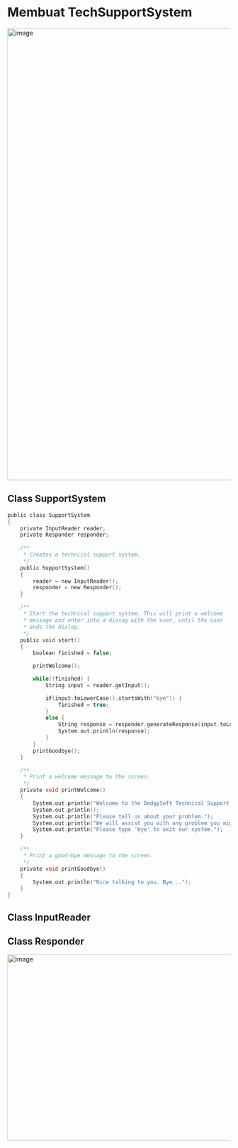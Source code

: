 # Membuat TechSupportSystem
<img width="1357" height="1020" alt="image" src="https://github.com/user-attachments/assets/195f5856-2dc5-4ab2-b4ee-9b5284543e68" />

## Class SupportSystem
```c
public class SupportSystem
{
    private InputReader reader;
    private Responder responder;
    
    /**
     * Creates a technical support system.
     */
    public SupportSystem()
    {
        reader = new InputReader();
        responder = new Responder();
    }

    /**
     * Start the technical support system. This will print a welcome
     * message and enter into a dialog with the user, until the user
     * ends the dialog.
     */
    public void start()
    {
        boolean finished = false;

        printWelcome();

        while(!finished) {
            String input = reader.getInput();

            if(input.toLowerCase().startsWith("bye")) {
                finished = true;
            }
            else {
                String response = responder.generateResponse(input.toLowerCase());
                System.out.println(response);
            }
        }
        printGoodbye();
    }

    /**
     * Print a welcome message to the screen.
     */
    private void printWelcome()
    {
        System.out.println("Welcome to the DodgySoft Technical Support System.");
        System.out.println();
        System.out.println("Please tell us about your problem.");
        System.out.println("We will assist you with any problem you might have.");
        System.out.println("Please type 'bye' to exit our system.");
    }

    /**
     * Print a good-bye message to the screen.
     */
    private void printGoodbye()
    {
        System.out.println("Nice talking to you. Bye...");
    }
}
```

## Class InputReader
## Class Responder


<img width="793" height="420" alt="image" src="https://github.com/user-attachments/assets/d154c2ba-d3aa-482a-9de9-ed51699b1972" />
